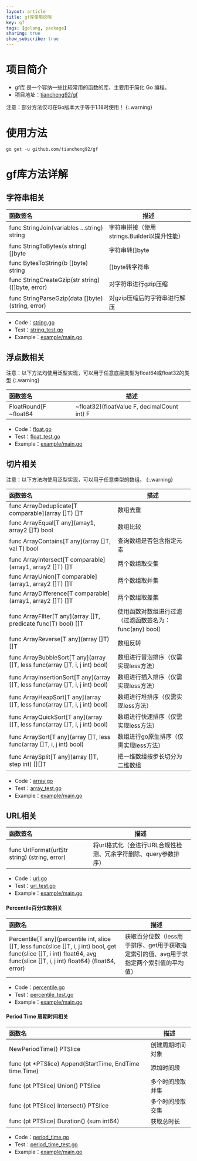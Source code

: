 ```yaml
---
layout: article
title: gf库使用说明
key: gf
tags: [golang, package]
sharing: true
show_subscribe: true
---
```


# 项目简介

* gf库 是一个容纳一些比较常用的函数的库，主要用于简化 Go 编程。
* 项目地址：[tiancheng92/gf](https://github.com/tiancheng92/gf)

<!--more-->

注意：部分方法仅可在Go版本大于等于1.18时使用！
{:.warning}

# 使用方法

```shell
go get -u github.com/tiancheng92/gf
```

# gf库方法详解

## 字符串相关

| 函数签名                                              | 描述                            |
|:--------------------------------------------------|-------------------------------|
| func StringJoin(variables ...string) string       | 字符串拼接（使用strings.Builder以提升性能） |
| func StringToBytes(s string) []byte               | 字符串转[]byte                    |
| func BytesToString(b []byte) string               | []byte转字符串                    |
| func StringCreateGzip(str string) ([]byte, error) | 对字符串进行gzip压缩                  |
| func StringParseGzip(data []byte) (string, error) | 对gzip压缩后的字符串进行解压              |

* Code：[string.go](https://github.com/tiancheng92/gf/blob/main/string.go)
* Test：[string_test.go](https://github.com/tiancheng92/gf/blob/main/string_test.go)
* Example：[example/main.go](https://github.com/tiancheng92/gf/blob/main/example/main.go)

## 浮点数相关

注意：以下方法均使用泛型实现，可以用于任意底层类型为float64或float32的类型
{:.warning}

| 函数签名                  | 描述                                          |
|:----------------------|---------------------------------------------|
| FloatRound[F ~float64 | ~float32](floatValue F, decimalCount int) F | 保留浮点数指定位数的小数 |

* Code：[float.go](https://github.com/tiancheng92/gf/blob/main/float.go)
* Test：[float_test.go](https://github.com/tiancheng92/gf/blob/main/float_test.go)
* Example：[example/main.go](https://github.com/tiancheng92/gf/blob/main/example/main.go)

## 切片相关

注意：以下方法均使用泛型实现，可以用于任意类型的数组。
{:.warning}

| 函数签名                                                                             | 描述                                  |
|:---------------------------------------------------------------------------------|-------------------------------------|
| func ArrayDeduplicate\[T comparable\](array []T) []T                             | 数组去重                                |
| func ArrayEqual\[T any\](array1, array2 []T) bool                                | 数组比较                                |
| func ArrayContains\[T any\](array []T, val T) bool                               | 查询数组是否包含指定元素                        |
| func ArrayIntersect\[T comparable\](array1, array2 []T) []T                      | 两个数组取交集                             |
| func ArrayUnion\[T comparable\](array1, array2 []T) []T                          | 两个数组取并集                             |
| func ArrayDifference\[T comparable\](array1, array2 []T) []T                     | 两个数组取差集                             |
| func ArrayFilter\[T any\](array []T, predicate func(T) bool) []T                 | 使用函数对数组进行过滤（过滤函数签名为：func(any) bool） |
| func ArrayReverse\[T any\](array []T) []T                                        | 数组反转                                |
| func ArrayBubbleSort\[T any\](array []T, less func(array []T, i, j int) bool)    | 数组进行冒泡排序（仅需实现less方法）                |
| func ArrayInsertionSort\[T any\](array []T, less func(array []T, i, j int) bool) | 数组进行插入排序（仅需实现less方法）                |
| func ArrayHeapSort\[T any\](array []T, less func(array []T, i, j int) bool)      | 数组进行堆排序（仅需实现less方法）                 |
| func ArrayQuickSort\[T any\](array []T, less func(array []T, i, j int) bool)     | 数组进行快速排序（仅需实现less方法）                |
| func ArraySort\[T any\](array []T, less func(array []T, i, j int) bool)          | 数组进行go原生排序（仅需实现less方法）              |
| func ArraySplit\[T any\](array []T, step int) [][]T                              | 把一维数组按步长切分为二维数组                     |

* Code：[array.go](https://github.com/tiancheng92/gf/blob/main/array.go)
* Test：[array_test.go](https://github.com/tiancheng92/gf/blob/main/array_test.go)
* Example：[example/main.go](https://github.com/tiancheng92/gf/blob/main/example/main.go)

## URL相关

| 函数签名                                          | 描述                                    |
|:----------------------------------------------|---------------------------------------|
| func UrlFormat(urlStr string) (string, error) | 将url格式化（会进行URL合规性检测、冗余字符删除、query参数排序） |

* Code：[url.go](https://github.com/tiancheng92/gf/blob/main/url.go)
* Test：[url_test.go](https://github.com/tiancheng92/gf/blob/main/url_test.go)
* Example：[example/main.go](https://github.com/tiancheng92/gf/blob/main/example/main.go)

#### Percentile百分位数相关

| 函数名                                                                                                                                                                             | 描述                                               |
|:--------------------------------------------------------------------------------------------------------------------------------------------------------------------------------|--------------------------------------------------|
| Percentile\[T any\](percentile int, slice []T, less func(slice []T, i, j int) bool, get func(slice []T, i int) float64, avg func(slice []T, i, j int) float64) (float64, error) | 获取百分位数（less用于排序、get用于获取指定索引的值、avg用于求指定两个索引值的平均值） |

* Code：[percentile.go](https://github.com/tiancheng92/gf/blob/main/percentile.go)
* Test：[percentile_test.go](https://github.com/tiancheng92/gf/blob/main/percentile_test.go)
* Example：[example/main.go](https://github.com/tiancheng92/gf/blob/main/example/main.go)

#### Period Time 周期时间相关

| 函数名                                                     | 描述       |
|:--------------------------------------------------------|----------|
| NewPeriodTime() PTSlice                                 | 创建周期时间对象 |
| func (pt *PTSlice) Append(StartTime, EndTime time.Time) | 添加时间段    |
| func (pt PTSlice) Union() PTSlice                       | 多个时间段取并集 |
| func (pt PTSlice) Intersect() PTSlice                   | 多个时间段取交集 |
| func (pt PTSlice) Duration() (sum int64)                | 获取总时长    |

* Code：[period_time.go](https://github.com/tiancheng92/gf/blob/main/period_time.go)
* Test：[period_time_test.go](https://github.com/tiancheng92/gf/blob/main/period_time_test.go)
* Example：[example/main.go](https://github.com/tiancheng92/gf/blob/main/example/main.go)
